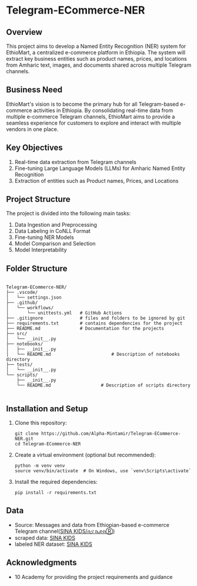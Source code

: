 # Telegram-ECommerce-NER

## Overview

This project aims to develop a Named Entity Recognition (NER) system for EthioMart, a centralized e-commerce platform in Ethiopia. The system will extract key business entities such as product names, prices, and locations from Amharic text, images, and documents shared across multiple Telegram channels.


## Business Need

EthioMart's vision is to become the primary hub for all Telegram-based e-commerce activities in Ethiopia. By consolidating real-time data from multiple e-commerce Telegram channels, EthioMart aims to provide a seamless experience for customers to explore and interact with multiple vendors in one place.

## Key Objectives

1. Real-time data extraction from Telegram channels
2. Fine-tuning Large Language Models (LLMs) for Amharic Named Entity Recognition
3. Extraction of entities such as Product names, Prices, and Locations

## Project Structure

The project is divided into the following main tasks:

1. Data Ingestion and Preprocessing
2. Data Labeling in CoNLL Format
3. Fine-tuning NER Models
4. Model Comparison and Selection
5. Model Interpretability


## Folder Structure

```plaintext

Telegram-ECommerce-NER/
├── .vscode/
│   └── settings.json
├── .github/
│   └── workflows/
│       └── unittests.yml   # GitHub Actions
├── .gitignore              # files and folders to be ignored by git
├── requirements.txt        # contains dependencies for the project
├── README.md               # Documentation for the projects
├── src/
│   └── __init__.py
├── notebooks/
│   ├── __init__.py
│   └── README.md                       # Description of notebooks directory 
├── tests/
│   └── __init__.py
└── scripts/
    ├── __init__.py
    └── README.md                   # Description of scripts directory
    
```


## Installation and Setup
1. Clone this repository:
   ```
   git clone https://github.com/Alpha-Mintamir/Telegram-ECommerce-NER.git
   cd Telegram-ECommerce-NER
   ```
2. Create a virtual environment (optional but recommended):
   ```
   python -m venv venv
   source venv/bin/activate  # On Windows, use `venv\Scripts\activate`

3. Install the required dependencies:
   ```
   pip install -r requirements.txt
   ```
## Data

- Source: Messages and data from Ethiopian-based e-commerce Telegram channel([SINA KIDS/ሲና ኪድስⓇ](https://t.me/sinayelj))
- scraped data: [SINA KIDS](link-to-sample-data)
- labeled NER dataset: [SINA KIDS](link-to-dataset)



## Acknowledgments

- 10 Academy for providing the project requirements and guidance